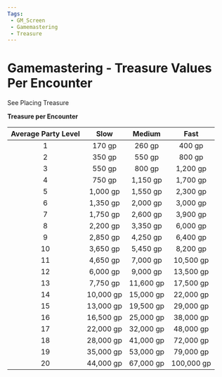 ```yaml
---
Tags:
 - GM_Screen
 - Gamemastering
 - Treasure
---
```

# Gamemastering - Treasure Values Per Encounter

See Placing Treasure

**Treasure per Encounter**

| **Average Party Level** | **Slow**  | **Medium** |  **Fast**  |
|:-----------------------:|:---------:|:----------:|:----------:|
|            1            |  170 gp   |   260 gp   |   400 gp   |
|            2            |  350 gp   |   550 gp   |   800 gp   |
|            3            |  550 gp   |   800 gp   |  1,200 gp  |
|            4            |  750 gp   |  1,150 gp  |  1,700 gp  |
|            5            | 1,000 gp  |  1,550 gp  |  2,300 gp  |
|            6            | 1,350 gp  |  2,000 gp  |  3,000 gp  |
|            7            | 1,750 gp  |  2,600 gp  |  3,900 gp  |
|            8            | 2,200 gp  |  3,350 gp  |  6,000 gp  |
|            9            | 2,850 gp  |  4,250 gp  |  6,400 gp  |
|           10            | 3,650 gp  |  5,450 gp  |  8,200 gp  |
|           11            | 4,650 gp  |  7,000 gp  | 10,500 gp  |
|           12            | 6,000 gp  |  9,000 gp  | 13,500 gp  |
|           13            | 7,750 gp  | 11,600 gp  | 17,500 gp  |
|           14            | 10,000 gp | 15,000 gp  | 22,000 gp  |
|           15            | 13,000 gp | 19,500 gp  | 29,000 gp  |
|           16            | 16,500 gp | 25,000 gp  | 38,000 gp  |
|           17            | 22,000 gp | 32,000 gp  | 48,000 gp  |
|           18            | 28,000 gp | 41,000 gp  | 72,000 gp  |
|           19            | 35,000 gp | 53,000 gp  | 79,000 gp  |
|           20            | 44,000 gp | 67,000 gp  | 100,000 gp | 
